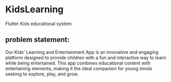 # KidsLearning
Flutter Kids educational system 
## problem statement:
Our Kids' Learning and Entertainment App is an innovative and engaging platform designed to provide children with a fun and interactive way to learn while being entertained. This app combines educational content with entertaining elements, making it the ideal companion for young minds seeking to explore, play, and grow.

